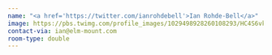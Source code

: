 ```yaml
---
name: "<a href='https://twitter.com/ianrohdebell'>Ian Rohde-Bell</a>"
image: https://pbs.twimg.com/profile_images/1029498928260108293/HC4S6vkC_400x400.jpg
contact-via: ian@elm-mount.com
room-type: double
---
```

